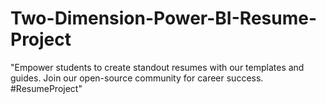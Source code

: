 # Two-Dimension-Power-BI-Resume-Project
"Empower students to create standout resumes with our templates and guides. Join our open-source community for career success. #ResumeProject"
